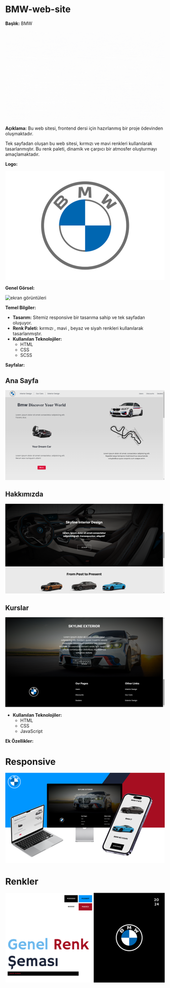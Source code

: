 # BMW-web-site

**Başlık:** BMW

![Logonuzu buraya ekleyin.](images/Brand%20Guidelines.gif)

**Açıklama:** Bu web sitesi, frontend dersi için hazırlanmış bir proje ödevinden oluşmaktadır.

Tek sayfadan oluşan bu web sitesi, kırmızı ve mavi renkleri kullanılarak tasarlanmıştır. Bu renk paleti, dinamik ve çarpıcı bir atmosfer oluşturmayı amaçlamaktadır.


**Logo:**

![Logonuzu buraya ekleyin.](images/logo.png)

**Genel Görsel:**

![ekran görüntüleri](images/gif.gif)

**Temel Bilgiler:**

* **Tasarım:** Sitemiz responsive bir tasarıma sahip ve tek sayfadan oluşuyor.
* **Renk Paleti:** kırmızı , mavi , beyaz ve siyah renkleri kullanılarak tasarlanmıştır.
* **Kullanılan Teknolojiler:**
    * HTML
    * CSS
    * SCSS

**Sayfalar:**

## Ana Sayfa
![ekran görüntüleri](images/Screenshot_2.png)
## Hakkımızda
![ekran görüntüleri](images/Screenshot_3.png)
## Kurslar
![ekran görüntüleri](images/Screenshot_4.png)


* **Kullanılan Teknolojiler:**
    * HTML
    * CSS
    * JavaScript

**Ek Özellikler:**

# Responsive
 ![Renkler](images/4.png)

# Renkler

 ![Renkler](images/3.png)




